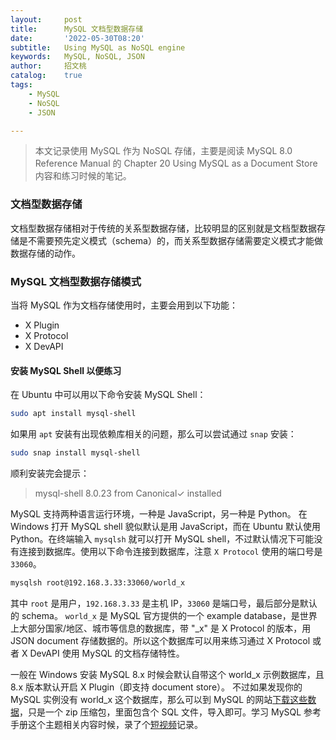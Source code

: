 ```yaml
---
layout:     post
title:      MySQL 文档型数据存储
date:       '2022-05-30T08:20'
subtitle:   Using MySQL as NoSQL engine
keywords:   MySQL, NoSQL, JSON
author:     招文桃
catalog:    true
tags:
    - MySQL
    - NoSQL
    - JSON

---
```


> 本文记录使用 MySQL 作为 NoSQL 存储，主要是阅读 MySQL 8.0 Reference Manual 的 Chapter 20 Using MySQL as a Document Store 内容和练习时候的笔记。

### 文档型数据存储

文档型数据存储相对于传统的关系型数据存储，比较明显的区别就是文档型数据存储是不需要预先定义模式（schema）的，而关系型数据存储需要定义模式才能做数据存储的动作。

### MySQL 文档型数据存储模式

当将 MySQL 作为文档存储使用时，主要会用到以下功能：

- X Plugin
- X Protocol
- X DevAPI

#### 安装 MySQL Shell 以便练习

在 Ubuntu 中可以用以下命令安装 MySQL Shell：

```bash
sudo apt install mysql-shell
```

如果用 `apt` 安装有出现依赖库相关的问题，那么可以尝试通过 `snap` 安装：

```bash
sudo snap install mysql-shell
```

顺利安装完会提示：
> mysql-shell 8.0.23 from Canonical✓ installed

MySQL 支持两种语言运行环境，一种是 JavaScript，另一种是 Python。 在 Windows 打开 MySQL shell 貌似默认是用 JavaScript，而在 Ubuntu 默认使用 Python。在终端输入 `mysqlsh` 就可以打开 MySQL shell，不过默认情况下可能没有连接到数据库。使用以下命令连接到数据库，注意 `X Protocol` 使用的端口号是 `33060`。

```bash
mysqlsh root@192.168.3.33:33060/world_x
```

其中 `root` 是用户，`192.168.3.33` 是主机 IP，`33060` 是端口号，最后部分是默认的 schema。 `world_x` 是 MySQL 官方提供的一个 example database，是世界上大部分国家/地区、城市等信息的数据库，带 "_x" 是 X Protocol 的版本，用 JSON document 存储数据的。所以这个数据库可以用来练习通过 X Protocol 或者 X DevAPI 使用 MySQL 的文档存储特性。

一般在 Windows 安装 MySQL 8.x 时候会默认自带这个 world_x 示例数据库，且 8.x 版本默认开启 X Plugin（即支持 document store）。 不过如果发现你的 MySQL 实例没有 world_x 这个数据库，那么可以到 MySQL 的网站[下载这些数据](https://downloads.mysql.com/docs/world_x-db.zip)，只是一个 zip 压缩包，里面包含个 SQL 文件，导入即可。学习 MySQL 参考手册这个主题相关内容时候，录了个[短视频](https://www.bilibili.com/video/BV1RB4y1X7PY)记录。
